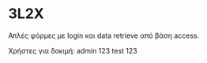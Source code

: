 # 3L2X

Απλές φόρμες με login και data retrieve από βάση access.

Χρήστες για δοκιμή:
admin 123
test 123
